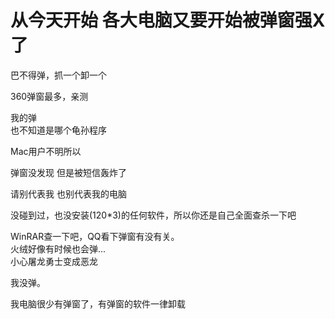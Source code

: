 # 从今天开始 各大电脑又要开始被弹窗强X了


巴不得弹，抓一个卸一个

360弹窗最多，亲测

我的弹<br />
也不知道是哪个龟孙程序<img id="aimg_HTo7l" onclick="zoom(this, this.src, 0, 0, 0)" class="zoom" src="https://cdn.jsdelivr.net/gh/hishis/forum-master/public/images/patch.gif" onmouseover="img_onmouseoverfunc(this)" onload="thumbImg(this)" border="0" alt="" />

Mac用户不明所以

<img src="static/image/smiley/yct/022.gif" smilieid="42" border="0" alt="" />弹窗没发现 但是被短信轰炸了

请别代表我 也别代表我的电脑

没碰到过，也没安装(120*3)的任何软件，所以你还是自己全面查杀一下吧

WinRAR查一下吧，QQ看下弹窗有没有关。<br />
火绒好像有时候也会弹...<br />
小心屠龙勇士变成恶龙<img id="aimg_FK7Rx" onclick="zoom(this, this.src, 0, 0, 0)" class="zoom" src="https://cdn.jsdelivr.net/gh/hishis/forum-master/public/images/patch.gif" onmouseover="img_onmouseoverfunc(this)" onload="thumbImg(this)" border="0" alt="" />

我没弹。<img src="static/image/smiley/default/lol.gif" smilieid="12" border="0" alt="" />

我电脑很少有弹窗了，有弹窗的软件一律卸载<img src="static/image/smiley/default/lol.gif" smilieid="12" border="0" alt="" />

